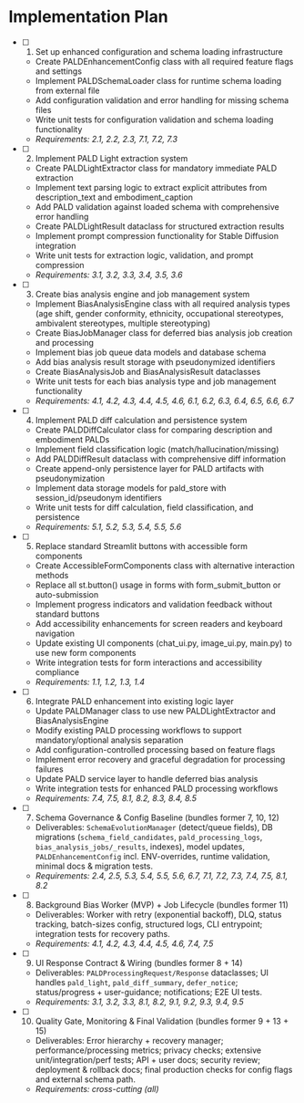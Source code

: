 # Implementation Plan

- [ ] 1. Set up enhanced configuration and schema loading infrastructure
  - Create PALDEnhancementConfig class with all required feature flags and settings
  - Implement PALDSchemaLoader class for runtime schema loading from external file
  - Add configuration validation and error handling for missing schema files
  - Write unit tests for configuration validation and schema loading functionality
  - _Requirements: 2.1, 2.2, 2.3, 7.1, 7.2, 7.3_

- [ ] 2. Implement PALD Light extraction system
  - Create PALDLightExtractor class for mandatory immediate PALD extraction
  - Implement text parsing logic to extract explicit attributes from description_text and embodiment_caption
  - Add PALD validation against loaded schema with comprehensive error handling
  - Create PALDLightResult dataclass for structured extraction results
  - Implement prompt compression functionality for Stable Diffusion integration
  - Write unit tests for extraction logic, validation, and prompt compression
  - _Requirements: 3.1, 3.2, 3.3, 3.4, 3.5, 3.6_

- [ ] 3. Create bias analysis engine and job management system
  - Implement BiasAnalysisEngine class with all required analysis types (age shift, gender conformity, ethnicity, occupational stereotypes, ambivalent stereotypes, multiple stereotyping)
  - Create BiasJobManager class for deferred bias analysis job creation and processing
  - Implement bias job queue data models and database schema
  - Add bias analysis result storage with pseudonymized identifiers
  - Create BiasAnalysisJob and BiasAnalysisResult dataclasses
  - Write unit tests for each bias analysis type and job management functionality
  - _Requirements: 4.1, 4.2, 4.3, 4.4, 4.5, 4.6, 6.1, 6.2, 6.3, 6.4, 6.5, 6.6, 6.7_

- [ ] 4. Implement PALD diff calculation and persistence system
  - Create PALDDiffCalculator class for comparing description and embodiment PALDs
  - Implement field classification logic (match/hallucination/missing)
  - Add PALDDiffResult dataclass with comprehensive diff information
  - Create append-only persistence layer for PALD artifacts with pseudonymization
  - Implement data storage models for pald_store with session_id/pseudonym identifiers
  - Write unit tests for diff calculation, field classification, and persistence
  - _Requirements: 5.1, 5.2, 5.3, 5.4, 5.5, 5.6_

- [ ] 5. Replace standard Streamlit buttons with accessible form components
  - Create AccessibleFormComponents class with alternative interaction methods
  - Replace all st.button() usage in forms with form_submit_button or auto-submission
  - Implement progress indicators and validation feedback without standard buttons
  - Add accessibility enhancements for screen readers and keyboard navigation
  - Update existing UI components (chat_ui.py, image_ui.py, main.py) to use new form components
  - Write integration tests for form interactions and accessibility compliance
  - _Requirements: 1.1, 1.2, 1.3, 1.4_

- [ ] 6. Integrate PALD enhancement into existing logic layer
  - Update PALDManager class to use new PALDLightExtractor and BiasAnalysisEngine
  - Modify existing PALD processing workflows to support mandatory/optional analysis separation
  - Add configuration-controlled processing based on feature flags
  - Implement error recovery and graceful degradation for processing failures
  - Update PALD service layer to handle deferred bias analysis
  - Write integration tests for enhanced PALD processing workflows
  - _Requirements: 7.4, 7.5, 8.1, 8.2, 8.3, 8.4, 8.5_

- [ ] 7. Schema Governance & Config Baseline (bundles former 7, 10, 12)
  - Deliverables: `SchemaEvolutionManager` (detect/queue fields), DB migrations (`schema_field_candidates`, `pald_processing_logs`, `bias_analysis_jobs/_results`, indexes), model updates, `PALDEnhancementConfig` incl. ENV-overrides, runtime validation, minimal docs & migration tests.
  - _Requirements: 2.4, 2.5, 5.3, 5.4, 5.5, 5.6, 6.7, 7.1, 7.2, 7.3, 7.4, 7.5, 8.1, 8.2_

- [ ] 8. Background Bias Worker (MVP) + Job Lifecycle (bundles former 11)
  - Deliverables: Worker with retry (exponential backoff), DLQ, status tracking, batch-sizes config, structured logs, CLI entrypoint; integration tests for recovery paths.
  - _Requirements: 4.1, 4.2, 4.3, 4.4, 4.5, 4.6, 7.4, 7.5_

- [ ] 9. UI Response Contract & Wiring (bundles former 8 + 14)
  - Deliverables: `PALDProcessingRequest/Response` dataclasses; UI handles `pald_light`, `pald_diff_summary`, `defer_notice`; status/progress + user-guidance; notifications; E2E UI tests.
  - _Requirements: 3.1, 3.2, 3.3, 8.1, 8.2, 9.1, 9.2, 9.3, 9.4, 9.5_

- [ ] 10. Quality Gate, Monitoring & Final Validation (bundles former 9 + 13 + 15)
  - Deliverables: Error hierarchy + recovery manager; performance/processing metrics; privacy checks; extensive unit/integration/perf tests; API + user docs; security review; deployment & rollback docs; final production checks for config flags and external schema path.
  - _Requirements: cross-cutting (all)_
